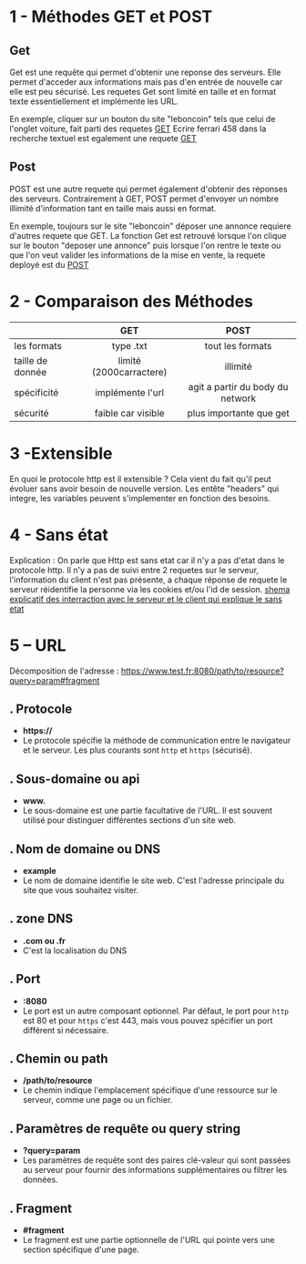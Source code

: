 # 1 - Méthodes GET et POST

## Get 
Get est une requête qui permet d'obtenir une reponse des serveurs.
	Elle permet d'acceder aux informations mais pas d'en entrée de nouvelle car elle est peu sécurisé.
	Les requetes Get sont limité en taille et en format texte essentiellement et implémente les URL.
	
En exemple, cliquer sur un bouton du site "leboncoin" tels que celui de l'onglet voiture, fait parti des requetes [GET](https://www.leboncoin.fr/voitures/offres?locations) Ecrire ferrari 458 dans la recherche textuel est egalement une requete [GET](https://www.leboncoin.fr/recherche?category=2&text=ferrari+458)

## Post
POST est une autre requete qui permet également d'obtenir des réponses des serveurs.
Contrairement à GET, POST permet d'envoyer un nombre illimité d'information tant en taille mais aussi en format.

En exemple, toujours sur le site "leboncoin" déposer une annonce requiere d'autres requete que GET.
La fonction Get est retrouvé lorsque l'on clique sur le bouton "deposer une annonce" puis lorsque l'on rentre le texte ou que l'on veut valider les informations de la mise en vente, la requete deployé est du [POST](https://www.leboncoin.fr/deposer-une-annonce)


# 2 - Comparaison des Méthodes

|       | GET | POST |
|:------|:---------:|:----------:|
|les formats|type .txt|tout les formats|
|taille de donnée|limité (2000carractere)|illimité|
|spécificité|implémente l'url|agit a partir du body du network|
|sécurité|faible car visible|plus importante que get|


# 3 -Extensible

En quoi le protocole http est il extensible ?
	Cela vient du fait qu'il peut évoluer sans avoir besoin de nouvelle version.
	Les entête "headers" qui integre, les variables peuvent s'implementer en fonction des besoins.
	
# 4 - Sans état

Explication :
	On parle que Http est sans etat car il n'y a pas d'etat dans le protocole http. Il n'y a pas de suivi entre 2 requetes sur le serveur, l'information du client n'est pas présente, a chaque réponse de requete le serveur réidentifie la personne via les cookies et/ou l'id de session.
	[shema explicatif des interraction avec le serveur et le client qui explique le sans etat](https://docs.google.com/document/d/1JLvWOxeNOCab81PBlJ6wduIFFk0TPR5RLJqAxNqsRd4/edit)
	
# 5 – URL

Décomposition de l'adresse : https://www.test.fr:8080/path/to/resource?query=param#fragment

## . **Protocole**
   - **https://**
   - Le protocole spécifie la méthode de communication entre le navigateur et le serveur. Les plus courants sont `http` et `https` (sécurisé).

## . **Sous-domaine ou api**
   - **www.**
   - Le sous-domaine est une partie facultative de l'URL. Il est souvent utilisé pour distinguer différentes sections d'un site web.

## . **Nom de domaine ou DNS**
   - **example**
   - Le nom de domaine identifie le site web. C'est l'adresse principale du site que vous souhaitez visiter.

## . **zone DNS**
   - **.com ou .fr**
   - C'est la localisation du DNS
## . **Port**
   - **:8080**
   - Le port est un autre composant optionnel. Par défaut, le port pour `http` est 80 et pour `https` c'est 443, mais vous pouvez spécifier un port différent si nécessaire.

## . **Chemin ou path**
   - **/path/to/resource**
   - Le chemin indique l'emplacement spécifique d'une ressource sur le serveur, comme une page ou un fichier.

## . **Paramètres de requête ou query string**
   - **?query=param**
   - Les paramètres de requête sont des paires clé-valeur qui sont passées au serveur pour fournir des informations supplémentaires ou filtrer les données.

## . **Fragment**
   - **#fragment**
   - Le fragment est une partie optionnelle de l'URL qui pointe vers une section spécifique d'une page.




	

